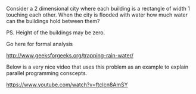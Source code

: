 Consider a 2 dimensional city where each building is a rectangle of width 1 
touching each other. When the city is flooded with water how much water
can the buildings hold between them?

PS. Height of the buildings may be zero.


Go here for formal analysis 

http://www.geeksforgeeks.org/trapping-rain-water/


Below is a very nice video that uses this problem as an example to explain parallel programming conscepts. 

https://www.youtube.com/watch?v=ftcIcn8AmSY

